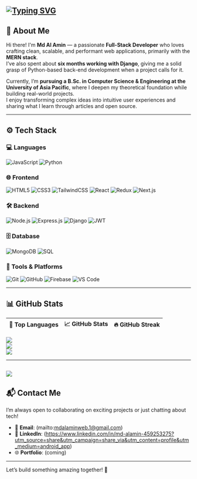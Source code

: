 [![Typing SVG](https://readme-typing-svg.demolab.com/?lines=Learning+Web+Development;Always+Learning+New+things)](https://git.io/typing-svg)
---

## 👋 About Me

Hi there! I'm **Md Al Amin** — a passionate **Full-Stack Developer** who loves crafting clean, scalable, and performant web applications, primarily with the **MERN stack**.  
I’ve also spent about **six months working with Django**, giving me a solid grasp of Python-based back-end development when a project calls for it.

Currently, I’m **pursuing a B.Sc. in Computer Science & Engineering at the University of Asia Pacific**, where I deepen my theoretical foundation while building real-world projects.  
I enjoy transforming complex ideas into intuitive user experiences and sharing what I learn through articles and open source.

---

## ⚙️ Tech Stack

### 💻 Languages  
![JavaScript](https://img.shields.io/badge/-JavaScript-333333?style=flat&logo=javascript)  ![Python](https://img.shields.io/badge/-Python-333333?style=flat&logo=python)

### 🌐 Frontend  
![HTML5](https://img.shields.io/badge/-HTML5-333333?style=flat&logo=html5)  ![CSS3](https://img.shields.io/badge/-CSS3-333333?style=flat&logo=css3)  ![TailwindCSS](https://img.shields.io/badge/-TailwindCSS-333333?style=flat&logo=tailwindcss)  ![React](https://img.shields.io/badge/-React-333333?style=flat&logo=react)  ![Redux](https://img.shields.io/badge/-Redux-333333?style=flat&logo=redux)  ![Next.js](https://img.shields.io/badge/-Next.js-333333?style=flat&logo=next.js)

### 🛠 Backend  
![Node.js](https://img.shields.io/badge/-Node.js-333333?style=flat&logo=node.js)  ![Express.js](https://img.shields.io/badge/-Express.js-333333?style=flat&logo=express)  ![Django](https://img.shields.io/badge/-Django-333333?style=flat&logo=django)  ![JWT](https://img.shields.io/badge/-JWT-333333?style=flat&logo=json-web-tokens)

### 🗄️ Database  
![MongoDB](https://img.shields.io/badge/-MongoDB-333333?style=flat&logo=mongodb)  ![SQL](https://img.shields.io/badge/-SQL-333333?style=flat&logo=postgresql)

### 🧰 Tools & Platforms  
![Git](https://img.shields.io/badge/-Git-333333?style=flat&logo=git)  ![GitHub](https://img.shields.io/badge/-GitHub-333333?style=flat&logo=github)  ![Firebase](https://img.shields.io/badge/-Firebase-333333?style=flat&logo=firebase)  ![VS Code](https://img.shields.io/badge/-VS%20Code-333333?style=flat&logo=visual-studio-code)

---

## 📊 GitHub Stats

| 📌 Top Languages | 📈 GitHub Stats | 🔥 GitHub Streak |
|:---:|:---:|:---:|
![](https://github-readme-stats.vercel.app/api?username=Al-AminWeb&theme=dark&hide_border=false&include_all_commits=false&count_private=false)<br/>
![](https://nirzak-streak-stats.vercel.app/?user=Al-AminWeb&theme=dark&hide_border=false)<br/>
![](https://github-readme-stats.vercel.app/api/top-langs/?username=Al-AminWeb&theme=dark&hide_border=false&include_all_commits=false&count_private=false&layout=compact)

---
[![](https://visitcount.itsvg.in/api?id=Al-AminWeb&icon=0&color=0)](https://visitcount.itsvg.in)
---

## 📬 Contact Me

I’m always open to collaborating on exciting projects or just chatting about tech!

- 📧 **Email**: (mailto:mdalaminweb.1@gmail.com)  
- 💼 **LinkedIn**: (https://www.linkedin.com/in/md-alamin-459253275?utm_source=share&utm_campaign=share_via&utm_content=profile&utm_medium=android_app)  
- 🌐 **Portfolio**: (coming)

---

Let’s build something amazing together! 🚀

<!---
Al-AminWeb/Al-AminWeb is a ✨ special ✨ repository because its `README.md` (this file) appears on your GitHub profile.
You can click the Preview link to take a look at your changes.
--->
